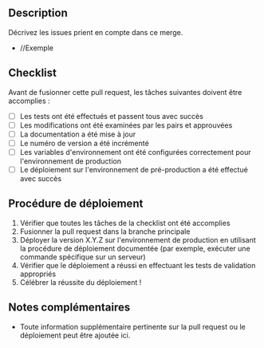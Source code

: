 ## Description

Décrivez les issues prient en compte dans ce merge.

- //Exemple

## Checklist

Avant de fusionner cette pull request, les tâches suivantes doivent être accomplies :

- [ ] Les tests ont été effectués et passent tous avec succès
- [ ] Les modifications ont été examinées par les pairs et approuvées
- [ ] La documentation a été mise à jour
- [ ] Le numéro de version a été incrémenté
- [ ] Les variables d'environnement ont été configurées correctement pour l'environnement de production
- [ ] Le déploiement sur l'environnement de pré-production a été effectué avec succès

## Procédure de déploiement

1. Vérifier que toutes les tâches de la checklist ont été accomplies
2. Fusionner la pull request dans la branche principale
3. Déployer la version X.Y.Z sur l'environnement de production en utilisant la procédure de déploiement documentée (par exemple, exécuter une commande spécifique sur un serveur)
4. Vérifier que le déploiement a réussi en effectuant les tests de validation appropriés
5. Célébrer la réussite du déploiement !

## Notes complémentaires

- Toute information supplémentaire pertinente sur la pull request ou le déploiement peut être ajoutée ici.
